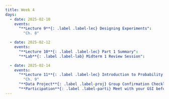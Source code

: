 ```yaml
---
title: Week 4
days:
  - date: 2025-02-10
    events:
      "**Lecture 9**{: .label .label-lec} Designing Experiments":
        "Ch. 8"

  - date: 2025-02-12
    events:
      "**Lecture 10**{: .label .label-lec} Part 1 Summary":
      "**Lab**{: .label .label-lab} Midterm 1 Review Session":

  - date: 2025-02-14
    events:
      "**Lecture 11**{: .label .label-lec} Introduction to Probability ": 
        "Ch. 9"
      "**Data Project**{: .label .label-proj} Group Confirmation Checklist, on Gradescope (Due 11:59 PM PST)":
      "**Participation**{: .label .label-parti} Meet with your GSI before submitting Part I ":
---
```

